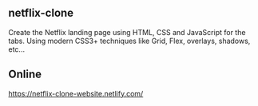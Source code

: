 ## netflix-clone

Create the Netflix landing page using HTML, CSS and JavaScript for the tabs. 
Using modern CSS3+ techniques like Grid, Flex, overlays, shadows, etc...

## Online

https://netflix-clone-website.netlify.com/
